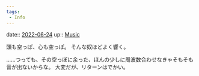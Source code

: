 ```yaml
---
tags:
 - Info
---
```


date:: [2022-06-24](Daily_Note/2022-06-24.md)
up:: [Music](Bar/Novel/Topics/Music.md)

頭も空っぽ、心も空っぽ。
そんな奴ほどよく響く。

......つっても、その空っぽに余った、ほんの少しに周波数合わせなきゃそもそも音が出ないからな。
大変だが、リターンはでかい。